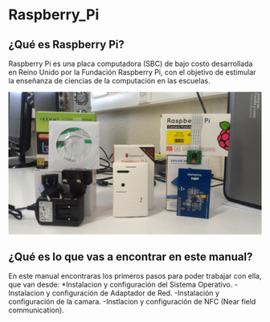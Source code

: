 # Raspberry_Pi

## ¿Qué es Raspberry Pi?
  Raspberry Pi es una placa computadora (SBC) de bajo costo desarrollada en Reino Unido por la Fundación Raspberry Pi, con el objetivo de estimular la enseñanza de ciencias de la computación en las escuelas.

![Raspberry Pi 2](Fotos/P_20170203_135833.jpg?raw=true "Raspberry Pi 2")

## ¿Qué es lo que vas a encontrar en este manual?
  En este manual encontraras los primeros pasos para poder trabajar con ella, que van desde:
    *Instalacion y configuración del Sistema Operativo.
    -Instalacion y configuración de Adaptador de Red.
    -Instalación y configuración  de la camara.
    -Instlacion y configuración de NFC (Near field communication).
